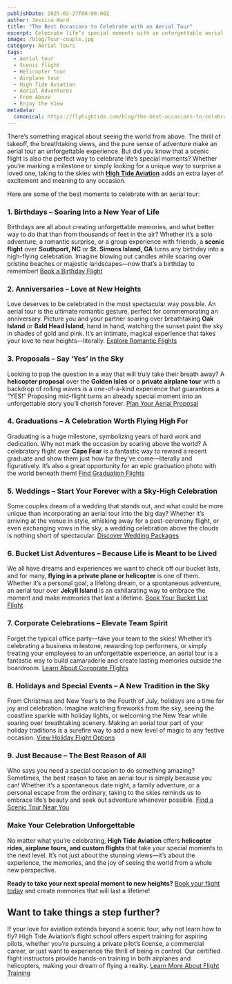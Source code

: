 ```yaml
---
publishDate: 2025-02-27T00:00:00Z
author: Jessica Ward
title: "The Best Occasions to Celebrate with an Aerial Tour"
excerpt: Celebrate life’s special moments with an unforgettable aerial tour! Whether it’s a birthday, anniversary, proposal, or just a bucket list adventure, High Tide Aviation offers scenic flights over Southport, NC, and St. Simons Island, GA. Take your celebrations to new heights – book your flight today!
image: /blog/Tour-couple.jpg
category: Aerial Tours
tags:
  - Aerial tour
  - Scenic flight
  - Helicopter tour
  - Airplane tour
  - High Tide Aviation
  - Aerial Adventures
  - From Above
  - Enjoy the View
metadata:
  canonical: https://flyhightide.com/blog/the-best-occasions-to-celebrate-with-an-aerial-tour
---
```


There’s something magical about seeing the world from above. The thrill of takeoff, the breathtaking views, and the pure sense of adventure make an aerial tour an unforgettable experience. But did you know that a scenic flight is also the perfect way to celebrate life’s special moments? Whether you’re marking a milestone or simply looking for a unique way to surprise a loved one, taking to the skies with [**High Tide Aviation**](/) adds an extra layer of excitement and meaning to any occasion.

Here are some of the best moments to celebrate with an aerial tour:

### **1. Birthdays – Soaring Into a New Year of Life**

Birthdays are all about creating unforgettable memories, and what better way to do that than from thousands of feet in the air? Whether it’s a solo adventure, a romantic surprise, or a group experience with friends, a **scenic flight** over **Southport, NC** or **St. Simons Island, GA** turns any birthday into a high-flying celebration. Imagine blowing out candles while soaring over pristine beaches or majestic landscapes—now that’s a birthday to remember! [Book a Birthday Flight](/packages/custom-tours)

### **2. Anniversaries – Love at New Heights**

Love deserves to be celebrated in the most spectacular way possible. An aerial tour is the ultimate romantic gesture, perfect for commemorating an anniversary. Picture you and your partner soaring over breathtaking **Oak Island** or **Bald Head Island**, hand in hand, watching the sunset paint the sky in shades of gold and pink. It’s an intimate, magical experience that takes your love to new heights—literally. [Explore Romantic Flights](/packages/custom-tours)

### **3. Proposals – Say ‘Yes’ in the Sky**

Looking to pop the question in a way that will truly take their breath away? A **helicopter proposal** over the **Golden Isles** or a **private airplane tour** with a backdrop of rolling waves is a one-of-a-kind experience that guarantees a “YES!” Proposing mid-flight turns an already special moment into an unforgettable story you’ll cherish forever. [Plan Your Aerial Proposal](/packages/custom-tours)

### **4. Graduations – A Celebration Worth Flying High For**

Graduating is a huge milestone, symbolizing years of hard work and dedication. Why not mark the occasion by soaring above the world? A celebratory flight over **Cape Fear** is a fantastic way to reward a recent graduate and show them just how far they’ve come—literally and figuratively. It’s also a great opportunity for an epic graduation photo with the world beneath them! [Find Graduation Flights](/packages/custom-tours)

### **5. Weddings – Start Your Forever with a Sky-High Celebration**

Some couples dream of a wedding that stands out, and what could be more unique than incorporating an aerial tour into the big day? Whether it’s arriving at the venue in style, whisking away for a post-ceremony flight, or even exchanging vows in the sky, a wedding celebration above the clouds is nothing short of spectacular. [Discover Wedding Packages](/packages/custom-tours)

### **6. Bucket List Adventures – Because Life is Meant to be Lived**

We all have dreams and experiences we want to check off our bucket lists, and for many, **flying in a private plane or helicopter** is one of them. Whether it’s a personal goal, a lifelong dream, or a spontaneous adventure, an aerial tour over **Jekyll Island** is an exhilarating way to embrace the moment and make memories that last a lifetime. [Book Your Bucket List Flight](/packages/custom-tours)

### **7. Corporate Celebrations – Elevate Team Spirit**

Forget the typical office party—take your team to the skies! Whether it’s celebrating a business milestone, rewarding top performers, or simply treating your employees to an unforgettable experience, an aerial tour is a fantastic way to build camaraderie and create lasting memories outside the boardroom. [Learn About Corporate Flights](/packages/custom-tours)

### **8. Holidays and Special Events – A New Tradition in the Sky**

From Christmas and New Year’s to the Fourth of July, holidays are a time for joy and celebration. Imagine watching fireworks from the sky, seeing the coastline sparkle with holiday lights, or welcoming the New Year while soaring over breathtaking scenery. Making an aerial tour part of your holiday traditions is a surefire way to add a new level of magic to any festive occasion. [View Holiday Flight Options](/packages/custom-tours)

### **9. Just Because – The Best Reason of All**

Who says you need a special occasion to do something amazing? Sometimes, the best reason to take an aerial tour is simply because you can! Whether it’s a spontaneous date night, a family adventure, or a personal escape from the ordinary, taking to the skies reminds us to embrace life’s beauty and seek out adventure whenever possible. [Find a Scenic Tour Near You](/)

### **Make Your Celebration Unforgettable**

No matter what you’re celebrating, **High Tide Aviation** offers **helicopter rides, airplane tours, and custom flights** that take your special moments to the next level. It’s not just about the stunning views—it’s about the experience, the memories, and the joy of seeing the world from a whole new perspective.

**Ready to take your next special moment to new heights?** [Book your flight today](/packages/custom-tours) and create memories that will last a lifetime!

## Want to take things a step further?

If your love for aviation extends beyond a scenic tour, why not learn how to fly? High Tide Aviation’s flight school offers expert training for aspiring pilots, whether you’re pursuing a private pilot’s license, a commercial career, or just want to experience the thrill of being in control. Our certified flight instructors provide hands-on training in both airplanes and helicopters, making your dream of flying a reality. [Learn More About Flight Training](https://hightideaviation.com/)

